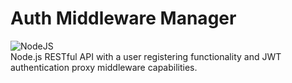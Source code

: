 # Auth Middleware Manager
![NodeJS](https://img.shields.io/badge/node.js-6DA55F?style=for-the-badge&logo=node.js&logoColor=white)<br>
Node.js RESTful API with a user registering functionality and JWT authentication proxy middleware capabilities.
